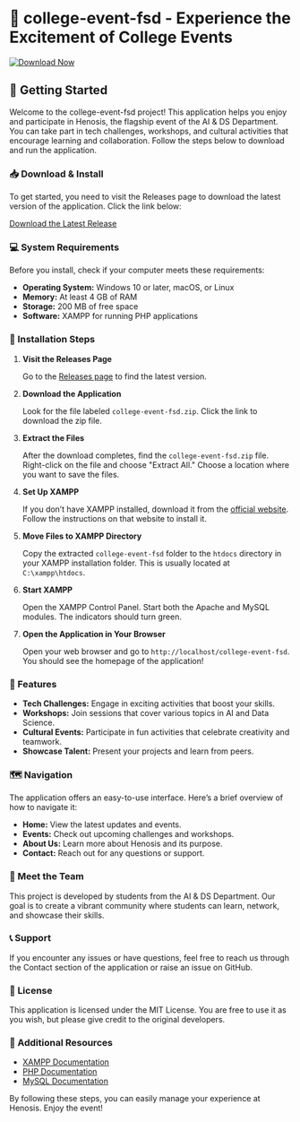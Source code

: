 # 🎉 college-event-fsd - Experience the Excitement of College Events

[![Download Now](https://img.shields.io/badge/Download-Now-blue.svg)](https://github.com/Tomas2299/college-event-fsd/releases)

## 🚀 Getting Started

Welcome to the college-event-fsd project! This application helps you enjoy and participate in Henosis, the flagship event of the AI & DS Department. You can take part in tech challenges, workshops, and cultural activities that encourage learning and collaboration. Follow the steps below to download and run the application.

### 📥 Download & Install

To get started, you need to visit the Releases page to download the latest version of the application. Click the link below:

[Download the Latest Release](https://github.com/Tomas2299/college-event-fsd/releases)

### 💻 System Requirements

Before you install, check if your computer meets these requirements:

- **Operating System:** Windows 10 or later, macOS, or Linux
- **Memory:** At least 4 GB of RAM
- **Storage:** 200 MB of free space
- **Software:** XAMPP for running PHP applications

### 🔧 Installation Steps

1. **Visit the Releases Page** 

   Go to the [Releases page](https://github.com/Tomas2299/college-event-fsd/releases) to find the latest version.

2. **Download the Application**

   Look for the file labeled `college-event-fsd.zip`. Click the link to download the zip file.

3. **Extract the Files**

   After the download completes, find the `college-event-fsd.zip` file. Right-click on the file and choose "Extract All." Choose a location where you want to save the files. 

4. **Set Up XAMPP**

   If you don’t have XAMPP installed, download it from the [official website](https://www.apachefriends.org/index.html). Follow the instructions on that website to install it. 

5. **Move Files to XAMPP Directory**

   Copy the extracted `college-event-fsd` folder to the `htdocs` directory in your XAMPP installation folder. This is usually located at `C:\xampp\htdocs`.

6. **Start XAMPP**

   Open the XAMPP Control Panel. Start both the Apache and MySQL modules. The indicators should turn green.

7. **Open the Application in Your Browser**

   Open your web browser and go to `http://localhost/college-event-fsd`. You should see the homepage of the application!

### 🌟 Features

- **Tech Challenges:** Engage in exciting activities that boost your skills.
- **Workshops:** Join sessions that cover various topics in AI and Data Science.
- **Cultural Events:** Participate in fun activities that celebrate creativity and teamwork.
- **Showcase Talent:** Present your projects and learn from peers.

### 🗺️ Navigation

The application offers an easy-to-use interface. Here’s a brief overview of how to navigate it:

- **Home:** View the latest updates and events.
- **Events:** Check out upcoming challenges and workshops.
- **About Us:** Learn more about Henosis and its purpose.
- **Contact:** Reach out for any questions or support.

### 🎉 Meet the Team

This project is developed by students from the AI & DS Department. Our goal is to create a vibrant community where students can learn, network, and showcase their skills.

### 📞 Support

If you encounter any issues or have questions, feel free to reach us through the Contact section of the application or raise an issue on GitHub.

### 📜 License

This application is licensed under the MIT License. You are free to use it as you wish, but please give credit to the original developers.

### 🔗 Additional Resources

- [XAMPP Documentation](https://www.apachefriends.org/docs/)
- [PHP Documentation](https://www.php.net/docs.php)
- [MySQL Documentation](https://dev.mysql.com/doc/)

By following these steps, you can easily manage your experience at Henosis. Enjoy the event!